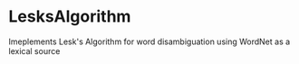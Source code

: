 # LesksAlgorithm
Imeplements Lesk's Algorithm for word disambiguation using WordNet as a lexical  source
